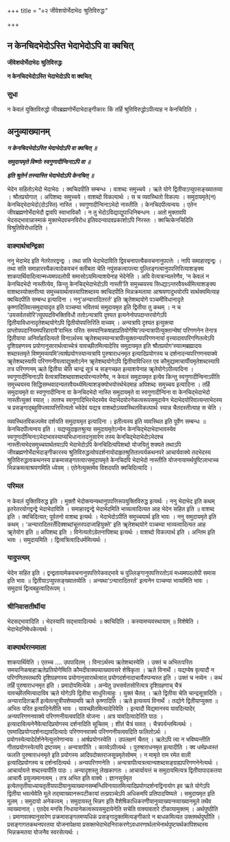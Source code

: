 +++
title = "०२ जीवेशयोर्भेदाभेदः श्रुतिविरुद्धः"

+++


## न केनचिदभेदोऽस्ति भेदाभेदोऽपि वा क्वचित्

**जीवेशयोर्भेदाभेदः श्रुतिविरुद्धः**

**न केनचिदभेदोऽस्ति भेदाभेदोऽपि वा क्वचित्**

### **सुधा**

न केवलं युक्तिविरुद्धो जीवब्रह्मणोर्भेदाभेदाङ्गीकारः किं तर्हि श्रुतिविरुद्धोऽपीत्याह न केनचिदिति ।

## **अनुव्याख्यानम्**

***न केनचिदभेदोऽस्ति भेदाभेदोऽपि वा क्वचित् ॥***

***समुदायमृते विष्णोः स्वगुणादीन्विनाऽपि वा ॥***

***इति श्रुतेर्न तस्यास्ति भेदाभेदोऽपि केनचित् ॥***

भेदेन सहितोऽभेदो भेदाभेदः । क्वचिदपीति सम्बन्धः । वाशब्दः समुच्चये । ऋते योगे द्वितीयाऽप्युपसङ्ख्यातव्या । श्रौतप्रयोगात् । अपिशब्दः समुच्चये । वाशब्दो विकल्पार्थः । स च व्यवस्थितो विकल्पः । समुदायमृते(न) केनचिद्भेदाभेदो(दोऽस्ति) नास्ति । स्वगुणादीन्विनाऽभेदो नास्तीति । केनचिदपीत्यन्वयः । एतेन जीवब्रह्मणोर्भेदाभेदौ द्वावपि स्वाभाविकौ । न तु भेदोऽविद्याद्युपाधिनिबन्धनः । अतो मुक्तावपि भेदसद्भावान्नास्माकं मुक्तभेदवचनविरोध इतिवदन्यादवप्रकाशोऽपि निरस्तः । क्वचित्केनचिदिति विश्रुतिविरोधादिति ।

### **वाक्यार्थचन्द्रिका**

ननु भेदाभेद इति नेतरेतरद्वन्द्वः । तथा सति भेदाभेदाविति द्विवचनापत्त्यैकवचनानुपपत्तेः । नापि समाहारद्वन्द्वः । तथा सति समाहारस्यैकत्वादेकवचनं क्लीबता चेति नपुंसकत्वापत्त्या पुल्लिङ्गत्वानुपपत्तिरित्याशङ्क्य शाकपार्थिवादित्वान्मध्यमपदलोपी समासोऽयमित्याशयेनाह भेदेनेति । अपि वेत्यत्रान्यतरेणैव, ‘न केवलं न केनचिदभेदो नास्तीत्येव, किन्तु केनचिद्भेदाभेदोऽपि नास्ती’ति समुच्चयस्य सिध्द्याऽन्तरवैयर्थ्यमित्याशङ्क्य वाशब्दस्योक्तरीत्या समुच्चयार्थत्वस्यापिशब्दस्य क्वचिदपीति भिन्नक्रमताया आश्रयणादुभयोरपि सार्थक्यमित्याह क्वचिदपीति सम्बन्ध इत्यादिना । ननु‘अन्यारादितरर्त’ इति ॠतेशब्दयोगे पञ्चमीविधानादृते कृष्णादितिवत्समुदायादृत इति पञ्चम्या भवितव्यं समुदायमृत इति द्वितीया तु कथम् । न च ‘उयसर्वतसोरि’त्युपपदविभक्तिविधौ ततोऽन्यत्रापि दृश्यत इत्यनेनोपपदान्तरयोगेऽपि द्वितीयाविधानादृतेशब्दयोगेऽपि द्वितीयोपपत्तिरिति वाच्यम् । अन्यत्रापि दृश्यत इत्युक्त्या प्राप्तोपपदानियमपरिहारायै‘वाभितः परितः समयानिकषाहाप्रतियोगेष्वि’त्यन्यत्रापीत्युक्तान्येषां परिगणनेन तेनात्र द्वितीयाया अनिर्वाहादित्यतो विनाऽर्थस्य ॠतेशब्दस्यान्यत्रापीत्युक्तान्यपरिगणनायां वृत्त्यादावपरिगणितत्वेऽपि दृशिग्रहणस्य प्रयोगानुसारार्थत्वाच्चेत्रं यावच्छीतमित्यादेरिव समुदायमृत इति श्रौतप्रयोग‘स्यात्मब्रह्मादयः शब्दास्तमृते विष्णुमव्ययमि’त्यार्षप्रयोगस्यान्यत्रापि पुरुषाराधनमृत इत्यादिप्रयोगस्य च दर्शनादन्यपरिगणनवाक्ये ॠतेशब्दस्यापि परिगणनीयत्वाद्युक्तोऽनेन ॠतेशब्दयोगेऽपि द्वितीयाविधिरत एव कौमुद्यामाचार्यीयमृतेशब्दस्यापि तत्र परिगणनम् ऋते द्वितीया चेति चान्द्रं सूत्रं च सङ्गच्छत इत्याशयेनाह ॠतेयोगेऽपीत्यादिना । स्वगुणादीन्विनाऽपि वेत्यत्रापिशब्दवाशब्दयोरन्यतरेणैव, न केवलं समुदायमृत इत्येव किन्तु स्वगुणादीन्विनाऽपीति समुच्चयस्य सिद्धिसम्भवादन्यतरवैयर्थ्यमित्याशङ्क्योभयोरर्थभेदमाह अपिशब्दः समुच्चय इत्यादिना । तर्हि समुदायमृते वा स्वगुणादीन्विना वा केनचिदभेदो नास्ति समुदायमृते वा स्वगुणादीन्विना वा केनचिद्भेदाभेदो नास्तीत्युक्तं स्यात् । ततश्च स्वगुणादिभिरभेदस्येव भेदाभेदयोरनेकत्वरूपसमुदायेन भेदाभेदयोरिवात्यन्ताभेदस्य च प्रसङ्गाद्बहुविप्लवापत्तिरित्यतो भवेदेवं यद्यत्र वाशब्दोऽव्यवस्थितविकल्पार्थः स्यान्न चैतदस्तीत्याह स चेति ।

व्यवस्थितविकल्पमेव दर्शयति समुदायमृत इत्यादिना । इतीत्यस्य इति व्यवस्थित इति पूर्वेण सम्बन्धः ॥ केनचिदपीत्यन्वय इति । यद्यप्युदाहृतश्रुत्या समुदायमृतेऽन्येन केनचिद्भेदाभेदाभावस्येव स्वगुणादीन्विनाऽभेदाभावस्याप्यभिधानात्तदनुसारेण तस्य केनचिद्भेदाभेदोऽभेदश्च नास्तीत्यभेदसमुच्चयार्थतयाऽपि भेदाभेदोऽपि केनचिदित्यपिशब्दो योजयितुं शक्यते तथाऽपि जीवब्रह्मणोर्भेदाभेदाङ्गीकारस्य श्रुतिविरुद्धत्वोपदर्शनायोदाहृतश्रुतितात्पर्यकथनपरे आचार्यवाक्ये तदभेदस्य श्रुतिविरुद्धत्वकथनस्य प्रक्रमासङ्गतत्वात्समुदायमृते केनचिदपि भेदाभेदो नास्तीति योजनायामर्थपुष्टिलाभाच्च भिन्नक्रमत्वाश्रयणमिति ध्येयम् । एतेनेत्युक्तमेव विशदयति क्वचिदित्यादि ।

### **परिमल**

न केवलं युक्तिविरुद्ध इति । मुक्तौ भेदोक्त्यन्यथानुपपत्तिरूपयुक्तिविरुद्ध इत्यर्थः । ननु भेदाभेद इति कथम् इतरेतरयोगद्वन्द्वे भेदाभेदाविति । समाहारद्वन्द्वे भेदाभेदमिति भाव्यत्वादित्यत आह भेदेन सहित इति ॥ वाशब्द इति । क्वचिदित्यत; पूर्वतनो वाशब्द इत्यर्थः । भेदाभेदोऽपीति समुच्चयार्थ इति भावः । ननु समुदायमृते इति कथम् । ‘अन्यारादितरर्तेदिक्शब्दांचूत्तरपदाजाहियुक्ते’ इति ॠतेशब्दयोगे पञ्चम्या भाव्यत्वादित्यत आह ॠतेयोग इति ॥ अपिशब्द इति । विनेत्यतोऽग्रेतनापिशब्द इत्यर्थः । वाशब्दो विकल्पार्थ इति । अन्तिम इति भावः । समुदायमिति । द्वित्वत्रित्वादिधर्ममित्यर्थः ।

### **यादुपत्यम्**

भेदेन सहित इति । द्वन्द्वतायामेकवचनानुपपत्तिरेकवद्भावे च पुल्लिङ्गानुपपत्तिरतोऽयं मध्यमपदलोपी समास इति भावः ॥ द्वितीयाऽप्युपसङ्ख्यातव्येति । अन्यथा‘ऽन्यारादितरर्त’ इत्यनेन पञ्चम्या भाव्यमिति भावः । समुदायं द्वित्वबहुत्वादिरूपम् ।

### **श्रीनिवासतीर्थीया**

भेदसद्भावादिति । भेदस्यापि सद्भावादित्यर्थः ॥ क्वचिदिति । कस्यामप्यवस्थायाम् ॥ विशेषेति । भेदाभेदनिषेधकेत्यर्थः ।

### **वाक्यार्थरत्नमाला**

शाकपार्थिवेति । एतच्च .... उपपादितम् । विनाऽर्थस्य ऋतेशब्दस्येति । उक्तं च अभितःपरितः समयानिकषाहाऋतेप्रतियोगेष्विति कौमदीवाक्यव्याख्यावसरे शेषिकृता । ऋते विनार्थे । यद्यप्येष वृत्यादौ न परिगणितस्तथापि दृशिग्रहणस्य प्रयोगानुसारार्थत्वात् प्रयोगदर्शनादाचार्यैरुपन्यस्त इति । उक्तं च नव्येन । कथं तर्हि पुरुषाराधनमृत इति । प्रमादोयमित्येके । अन्येतु उभसर्वतसोरित्यत्र दृशिग्रहणाच् चैत्रं यावच्छीतमित्यादाविव ऋते योगेऽपि द्वितीया साधुरित्याहुः । युक्तं चैतत् । ऋते द्वितीया चेति चान्द्रसूत्रादिति । अन्यारादितऋर्ते इत्येतत्सूत्रीयशेष्यामपि ऋते कृष्णादिति । ऋते इत्यव्ययं विनार्थे । तद्योगे द्वितीयाप्युक्ता ॥ अभितः परित इत्यादिनेतीति भावः । यावच्छीतमित्यादेरिवेति । इत्यादौ विद्यमानस्य यावदित्यादेर् अन्यपरिगणनवाक्ये परिगणनीयत्ववदिति योजना । अत्र यावदित्यादेरिति पाठः । इत्यादावित्यनेनैवेत्यादिप्रयोगस्य दर्शनादिति सूचितम् । शीतं चैत्रं यावत् । चैत्रपर्यन्तमित्यर्थः । एवमादिप्रयोगदर्शनाद्यावदित्यादेः परिगणनवाक्ये परिगणनीयत्ववदिति फलितोऽर्थः । प्रयोगस्येत्यादेर्दर्शनेनेत्युत्तरेणान्वयः । आर्षप्रयोगस्येति । उपलक्षणं चैतत् । ऋतेऽपि त्वा न भविष्यन्तीति गीताप्रयोगस्येत्यपि द्रष्टव्यम् । अन्यत्रापीति । काव्येऽपीत्यर्थः । पुरुषाराधनमृत इत्यादीति । क्व धर्मप्रध्वस्तं फलति पुरुषाराधनमृते इति प्रयोगस्य आदिपदोक्तराजसूयमृतेसोमम् । न मामृते राम रमेत वाली इत्यादिप्रयोगस्य च दर्शनादित्यर्थः । अन्यपरिगणनेति । अन्यत्रापीत्यत्रत्यान्यशब्दसङ्ग्राह्यपरिगणनेनेत्यर्थः । आचार्यायत्ते शब्दस्यापीति पाठः । अन्यादृशस्तु लेखकागतः । आचार्यायत्तं च समुदायमित्यत्र द्वितीयापादकतया आचार्यैः प्रयुज्यमानत्वम् । तत्र अभित इति वाक्ये । ज्ञानसूर्यमृत इत्येतत्तृतीयाध्यायतृतीयपादीयानुव्याख्यानसम्बन्धिविनायातमित्यादिप्रयोगदर्शनाद्विनायोग इव ऋते योगेऽपि द्वितीया भवत्येवेति मूले तद्य्वाख्यानरूपटीकायां तत्प्रपञ्चेऽपि अधिकमपि प्रतिपादयिष्यते । समुदायमृत इति मूलम् । समुदायो अनेकत्वम् । समुदायस्तु भिन्नग इति वैशेषिकाधिकरणीयानुव्याख्यानव्याख्यानमूले तथैव व्याख्यानात् । एतदेव मनसि निधायानेकत्वरूपसमुदायेनेति सचेति वाक्यावतारे टीकायामुक्तम् । अर्थपुष्ठीति । प्रमाणवाक्यानुसारेण प्रक्रमासङ्गतमप्यधिकं प्रसङ्गादुक्तमित्यङ्गीकारे न बाधकमित्यत उक्तमर्थपुष्ठीति । प्रसङ्गागतकथनपरतया योजनापेक्षया प्रसक्तभेदाभेदनिराकरणेऽवधारणार्थलाभेनार्थपुष्ट्यर्थकापिशब्दस्य भिन्नक्रमतया योजनैव स्वरसेत्यर्थः ।

